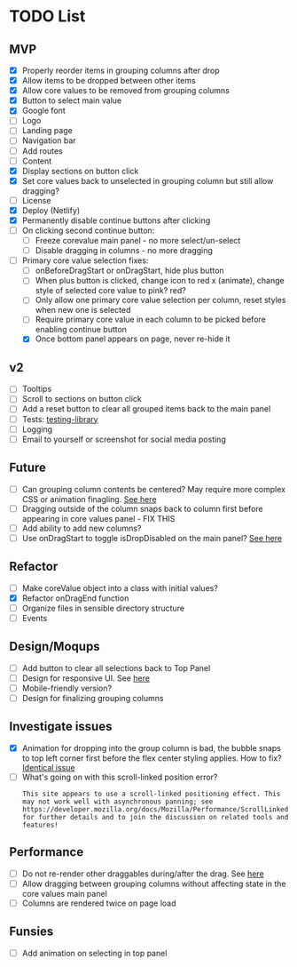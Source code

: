 # TODO List
## MVP
- [x] Properly reorder items in grouping columns after drop
- [x] Allow items to be dropped between other items
- [x] Allow core values to be removed from grouping columns
- [x] Button to select main value
- [x] Google font
- [ ] Logo
- [ ] Landing page
- [ ] Navigation bar
- [ ] Add routes
- [ ] Content
- [x] Display sections on button click
- [x] Set core values back to unselected in grouping column but still allow dragging?
- [ ] License
- [x] Deploy (Netlify)
- [x] Permanently disable continue buttons after clicking
- [ ] On clicking second continue button:
  - [ ] Freeze corevalue main panel - no more select/un-select
  - [ ] Disable dragging in columns - no more dragging
- [ ] Primary core value selection fixes: 
  - [ ] onBeforeDragStart or onDragStart, hide plus button
  - [ ] When plus button is clicked, change icon to red x (animate), change style of selected core value to pink? red?
  - [ ] Only allow one primary core value selection per column, reset styles when new one is selected
  - [ ] Require primary core value in each column to be picked before enabling continue button
  - [x] Once bottom panel appears on page, never re-hide it

## v2
- [ ] Tooltips
- [ ] Scroll to sections on button click
- [ ] Add a reset button to clear all grouped items back to the main panel
- [ ] Tests: [testing-library](https://github.com/testing-library/react-testing-library)
- [ ] Logging
- [ ] Email to yourself or screenshot for social media posting

## Future
- [ ] Can grouping column contents be centered? May require more complex CSS or animation finagling. [See here](https://github.com/atlassian/react-beautiful-dnd/issues/1851)
- [ ] Dragging outside of the column snaps back to column first before appearing in core values panel - FIX THIS
- [ ] Add ability to add new columns?
- [ ] Use onDragStart to toggle isDropDisabled on the main panel? [See here](https://react-beautiful-dnd.netlify.app/?path=/story/ondragstart--toggle-isdropdisabled-ondragstart)

## Refactor
- [ ] Make coreValue object into a class with initial values?
- [x] Refactor onDragEnd function
- [ ] Organize files in sensible directory structure
- [ ] Events

## Design/Moqups
- [ ] Add button to clear all selections back to Top Panel
- [ ] Design for responsive UI. See [here](https://medium.com/styled-components/how-to-create-responsive-ui-with-styled-components-c6b71a3ce172)
- [ ] Mobile-friendly version?
- [ ] Design for finalizing grouping columns

## Investigate issues
- [x] Animation for dropping into the group column is bad, the bubble snaps to top left corner first before the flex center styling applies. How to fix? [Identical issue](https://github.com/atlassian/react-beautiful-dnd/issues/1851)
- [ ] What's going on with this scroll-linked position error?
  ````
  This site appears to use a scroll-linked positioning effect. This may not work well with asynchronous panning; see https://developer.mozilla.org/docs/Mozilla/Performance/ScrollLinkedEffects for further details and to join the discussion on related tools and features!
  ````

## Performance
- [ ] Do not re-render other draggables during/after the drag. See [here](https://github.com/atlassian/react-beautiful-dnd/issues/1791)
- [ ] Allow dragging between grouping columns without affecting state in the core values main panel
- [ ] Columns are rendered twice on page load

## Funsies
- [ ] Add animation on selecting in top panel

